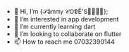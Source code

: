 - 👋 Hi, I’m {𝒮â𝗆𝗆𝗒 𝒞𝖮𝕯Ê'𝖲👨🏿‍💻🎯};
- 👀 I’m interested in app development
- 🌱 I’m currently learning dart
- 💞️ I’m looking to collaborate on flutter
- 📫 How to reach me 07032390144

<!---
psalmuel00l/psalmuel00l is a ✨ special ✨ repository because its `README.md` (this file) appears on your GitHub profile.
You can click the Preview link to take a look at your changes.
--->
